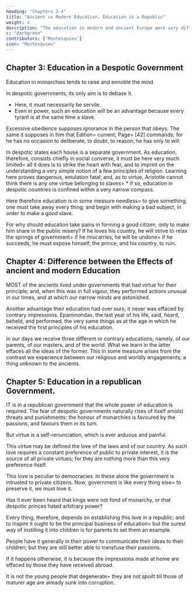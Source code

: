 ```yaml
---
heading: "Chapters 3-4"
title: "Ancient vs Modern Education. Education in a Republic"
weight: 4
description: "The education in modern and ancient Europe were very different"
c: "darkgreen"
contributors: ['Montesquieu']
icon: "Montesquieu"
---
```



## Chapter 3: Education in a Despotic Government

Education in monarchies tends to raise and ennoble the mind. 

In despotic governments, its only aim is to debase it. 
- Here, it must necessarily be servile. 
- Even in power, such an education will be an advantage because every tyrant is at the same time a slave.

Excessive obedience supposes ignorance in the person that obeys. The same it supposes in him that Edition=  current; Page=  [42] commands; for he has no occasion to deliberate, to doubt, to reason; he has only to will.

In despotic states each house is a separate government. As education, therefore, consists chiefly in social converse, it must be here very much limited=  all it does is to strike the heart with fear, and to imprint on the understanding a very simple notion of a few principles of religion. Learning here proves dangerous, emulation fatal; and, as to virtue, Aristotle cannot think there is any one virtue belonging to slaves= * if so, education in despotic countries is confined within a very narrow compass.

Here therefore education is in some measure needless=  to give something, one must take away every thing; and begin with making a bad subject, in order to make a good slave.

For why should education take pains in forming a good citizen, only to make him share in the public misery? If he loves his country, he will strive to relax the springs of government=  if he miscarries, he will be undone=  if he succeeds, he must expose himself, the prince, and his country, to ruin.



## Chapter 4: Difference between the Effects of ancient and modern Education

MOST of the ancients lived under governments that had virtue for their principle; and, when this was in full vigour, they performed actions unusual in our times, and at which our narrow minds are astonished.

Another advantage their education had over ours; it never was effaced by contrary impressions. Epaminondas, the last year of his life, said, heard, beheld, and performed, the very same things as at the age in which he received the first principles of his education.

In our days we receive three different or contrary educations; namely, of our parents, of our masters, and of the world. What we learn in the latter effaces all the ideas of the former. This in some measure arises from the contrast we experience between our religious and worldly engagements; a thing unknown to the ancients.


## Chapter 5: Education in a republican Government.

IT is in a republican government that the whole power of education is required. The fear of despotic governments naturally rises of itself amidst threats and punishments: the honour of monarchies is favoured by the passions, and favours them in its turn. 

But virtue is a self-renunciation, which is ever arduous and painful.

This virtue may be defined the love of the laws and of our country. As such love requires a constant preference of public to private interest, it is the source of all private virtues; for they are nothing more than this very preference itself.

This love is peculiar to democracies. In these alone the government is intrusted to private citizens. Now, government is like every thing else=  to preserve it, we must love it.

Has it ever been heard that kings were not fond of monarchy, or that despotic princes hated arbitrary power?

Every thing, therefore, depends on establishing this love in a republic; and to inspire it ought to be the principal business of education=  but the surest way of instilling it into children is for parents to set them an example.

People have it generally in their power to communicate their ideas to their children; but they are still better able to transfuse their passions.

If it happens otherwise, it is because the impressions made at home are effaced by those they have received abroad.

It is not the young people that degenerate=  they are not spoilt till those of maturer age are already sunk into corruption.
